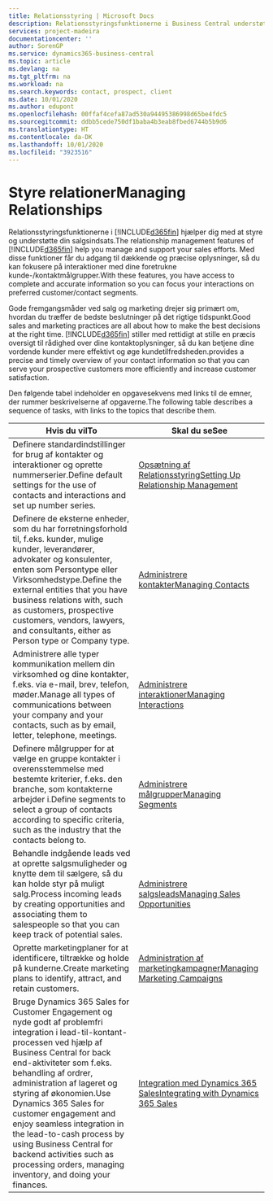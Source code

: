 ```yaml
---
title: Relationsstyring | Microsoft Docs
description: Relationsstyringsfunktionerne i Business Central understøtter din salgsindsats, og du kan få adgang til oplysninger om kontakter og kundeemner, så du kan betjene kunderne effektivt.
services: project-madeira
documentationcenter: ''
author: SorenGP
ms.service: dynamics365-business-central
ms.topic: article
ms.devlang: na
ms.tgt_pltfrm: na
ms.workload: na
ms.search.keywords: contact, prospect, client
ms.date: 10/01/2020
ms.author: edupont
ms.openlocfilehash: 00ffaf4cefa87ad530a94495386998d65be4fdc5
ms.sourcegitcommit: ddbb5cede750df1baba4b3eab8fbed6744b5b9d6
ms.translationtype: HT
ms.contentlocale: da-DK
ms.lasthandoff: 10/01/2020
ms.locfileid: "3923516"
---
```

# <a name="managing-relationships"></a><span data-ttu-id="0908a-103">Styre relationer</span><span class="sxs-lookup"><span data-stu-id="0908a-103">Managing Relationships</span></span>
<span data-ttu-id="0908a-104">Relationsstyringsfunktionerne i [!INCLUDE[d365fin](includes/d365fin_md.md)] hjælper dig med at styre og understøtte din salgsindsats.</span><span class="sxs-lookup"><span data-stu-id="0908a-104">The relationship management features of [!INCLUDE[d365fin](includes/d365fin_md.md)] help you manage and support your sales efforts.</span></span> <span data-ttu-id="0908a-105">Med disse funktioner får du adgang til dækkende og præcise oplysninger, så du kan fokusere på interaktioner med dine foretrukne kunde-/kontaktmålgrupper.</span><span class="sxs-lookup"><span data-stu-id="0908a-105">With these features, you have access to complete and accurate information so you can focus your interactions on preferred customer/contact segments.</span></span>

<span data-ttu-id="0908a-106">Gode fremgangsmåder ved salg og marketing drejer sig primært om, hvordan du træffer de bedste beslutninger på det rigtige tidspunkt.</span><span class="sxs-lookup"><span data-stu-id="0908a-106">Good sales and marketing practices are all about how to make the best decisions at the right time.</span></span> [!INCLUDE[d365fin](includes/d365fin_md.md)] <span data-ttu-id="0908a-107">stiller med rettidigt at stille en præcis oversigt til rådighed over dine kontaktoplysninger, så du kan betjene dine vordende kunder mere effektivt og øge kundetilfredsheden.</span><span class="sxs-lookup"><span data-stu-id="0908a-107">provides a precise and timely overview of your contact information so that you can serve your prospective customers more efficiently and increase customer satisfaction.</span></span>

<span data-ttu-id="0908a-108">Den følgende tabel indeholder en opgavesekvens med links til de emner, der rummer beskrivelserne af opgaverne.</span><span class="sxs-lookup"><span data-stu-id="0908a-108">The following table describes a sequence of tasks, with links to the topics that describe them.</span></span>  

| <span data-ttu-id="0908a-109">Hvis du vil</span><span class="sxs-lookup"><span data-stu-id="0908a-109">To</span></span> | <span data-ttu-id="0908a-110">Skal du se</span><span class="sxs-lookup"><span data-stu-id="0908a-110">See</span></span> |
| --- | --- |
|<span data-ttu-id="0908a-111">Definere standardindstillinger for brug af kontakter og interaktioner og oprette nummerserier.</span><span class="sxs-lookup"><span data-stu-id="0908a-111">Define default settings for the use of contacts and interactions and set up number series.</span></span>|[<span data-ttu-id="0908a-112">Opsætning af Relationsstyring</span><span class="sxs-lookup"><span data-stu-id="0908a-112">Setting Up Relationship Management</span></span>](marketing-setup-marketing.md)|
|<span data-ttu-id="0908a-113">Definere de eksterne enheder, som du har forretningsforhold til, f.eks. kunder, mulige kunder, leverandører, advokater og konsulenter, enten som Persontype eller Virksomhedstype.</span><span class="sxs-lookup"><span data-stu-id="0908a-113">Define the external entities that you have business relations with, such as customers, prospective customers, vendors, lawyers, and consultants, either as Person type or Company type.</span></span>|[<span data-ttu-id="0908a-114">Administrere kontakter</span><span class="sxs-lookup"><span data-stu-id="0908a-114">Managing Contacts</span></span>](marketing-contacts.md)|
|<span data-ttu-id="0908a-115">Administrere alle typer kommunikation mellem din virksomhed og dine kontakter, f.eks. via e-mail, brev, telefon, møder.</span><span class="sxs-lookup"><span data-stu-id="0908a-115">Manage all types of communications between your company and your contacts, such as by email, letter, telephone, meetings.</span></span>|[<span data-ttu-id="0908a-116">Administrere interaktioner</span><span class="sxs-lookup"><span data-stu-id="0908a-116">Managing Interactions</span></span>](marketing-interactions.md)|
|<span data-ttu-id="0908a-117">Definere målgrupper for at vælge en gruppe kontakter i overensstemmelse med bestemte kriterier, f.eks. den branche, som kontakterne arbejder i.</span><span class="sxs-lookup"><span data-stu-id="0908a-117">Define segments to select a group of contacts according to specific criteria, such as the industry that the contacts belong to.</span></span>|[<span data-ttu-id="0908a-118">Administrere målgrupper</span><span class="sxs-lookup"><span data-stu-id="0908a-118">Managing Segments</span></span>](marketing-segments.md)|
|<span data-ttu-id="0908a-119">Behandle indgående leads ved at oprette salgsmuligheder og knytte dem til sælgere, så du kan holde styr på muligt salg.</span><span class="sxs-lookup"><span data-stu-id="0908a-119">Process incoming leads by creating opportunities and associating them to salespeople so that you can keep track of potential sales.</span></span>|[<span data-ttu-id="0908a-120">Administrere salgsleads</span><span class="sxs-lookup"><span data-stu-id="0908a-120">Managing Sales Opportunities</span></span>](marketing-manage-sales-opportunities.md)|
|<span data-ttu-id="0908a-121">Oprette marketingplaner for at identificere, tiltrække og holde på kunderne.</span><span class="sxs-lookup"><span data-stu-id="0908a-121">Create marketing plans to identify, attract, and retain customers.</span></span>|[<span data-ttu-id="0908a-122">Administration af marketingkampagner</span><span class="sxs-lookup"><span data-stu-id="0908a-122">Managing Marketing Campaigns</span></span>](marketing-campaigns.md)|
|<span data-ttu-id="0908a-123">Bruge Dynamics 365 Sales for Customer Engagement og nyde godt af problemfri integration i lead-til-kontant-processen ved hjælp af Business Central for back end-aktiviteter som f.eks. behandling af ordrer, administration af lageret og styring af økonomien.</span><span class="sxs-lookup"><span data-stu-id="0908a-123">Use Dynamics 365 Sales for customer engagement and enjoy seamless integration in the lead-to-cash process by using Business Central for backend activities such as processing orders, managing inventory, and doing your finances.</span></span>|[<span data-ttu-id="0908a-124">Integration med Dynamics 365 Sales</span><span class="sxs-lookup"><span data-stu-id="0908a-124">Integrating with Dynamics 365 Sales</span></span>](marketing-integrate-dynamicscrm.md)|
